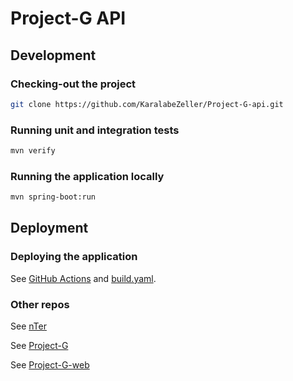 # Project-G API

## Development

### Checking-out the project
```bash
git clone https://github.com/KaralabeZeller/Project-G-api.git
```

### Running unit and integration tests
```bash
mvn verify
```

### Running the application locally
```bash
mvn spring-boot:run
```

## Deployment

### Deploying the application
See [GitHub Actions](https://github.com/KaralabeZeller/Project-G-api/actions) and [build.yaml](https://github.com/KaralabeZeller/Project-G-api/blob/master/.github/workflows/build.yaml).


### Other repos
See [nTer](https://github.com/KaralabeZeller/nter)

See [Project-G](https://github.com/KaralabeZeller/Project-G)

See [Project-G-web](https://github.com/KaralabeZeller/Project-G-web)

